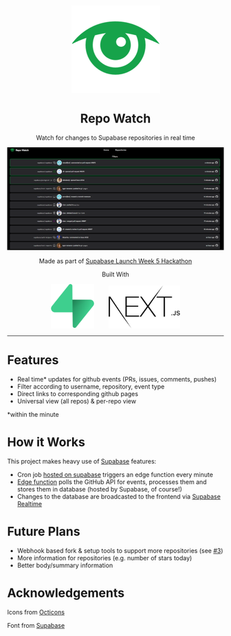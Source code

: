 <p align="center"><img alt="logo" src="./public/logo.png"></img></p>
<h1 align="center">Repo Watch</h1>
<p align="center">Watch for changes to Supabase repositories in real time</p>
<p align="center"><img src="./public/repowatch1.PNG"></img></p>
<p align="center">Made as part of <a href="https://supabase.com/blog/launch-week-5-hackathon">Supabase Launch Week 5 Hackathon</a></p>
<p align="center">Built With</p>
<div align="center">
<img style="margin-right:15px" width="100px" alt="supabaselogo" src="./public/supabase-logo-icon.svg"></img>
<img style="margin-left:15px" height="100px" alt="supabaselogo" src="./public/Nextjs-logo.svg"></img>
</div>

---

# Features

- Real time\* updates for github events (PRs, issues, comments, pushes)
- Filter according to username, repository, event type
- Direct links to corresponding github pages
- Universal view (all repos) & per-repo view

\*within the minute

# How it Works

This project makes heavy use of [Supabase](https://supabase.com/) features:

- Cron job [hosted on supabase](https://supabase.com/blog/postgres-as-a-cron-server) triggers an edge function every minute
- [Edge function](https://supabase.com/docs/guides/functions) polls the GitHub API for events, processes them and stores them in database (hosted by Supabase, of course!)
- Changes to the database are broadcasted to the frontend via [Supabase Realtime](https://supabase.com/docs/guides/realtime)

# Future Plans

- Webhook based fork & setup tools to support more repositories (see [#3](https://github.com/vvidday/repo-watch/issues/3))
- More information for repositories (e.g. number of stars today)
- Better body/summary information

# Acknowledgements

Icons from [Octicons](https://primer.style/octicons/)

Font from [Supabase](https://github.com/supabase/supabase/tree/master/web/static/fonts/custom)
